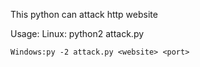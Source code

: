 This python can attack http website

Usage:
    Linux: python2 attack.py <website> <port>
    
    Windows:py -2 attack.py <website> <port>
